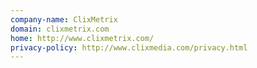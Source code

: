 ```yaml
---
company-name: ClixMetrix
domain: clixmetrix.com
home: http://www.clixmetrix.com/
privacy-policy: http://www.clixmedia.com/privacy.html
---
```




